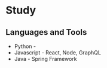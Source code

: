 # Study

## Languages and Tools
* Python     - 
* Javascript - React, Node, GraphQL
* Java       - Spring Framework
